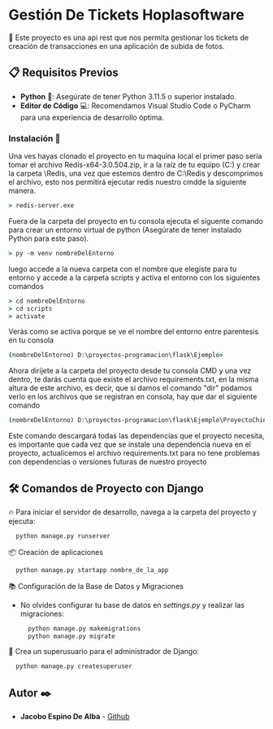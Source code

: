 # Gestión De Tickets Hoplasoftware

📝 Este proyecto es una api rest que nos permita gestionar los tickets de creación de transacciones en una aplicación de subida de fotos.

## 📋 Requisitos Previos

- **Python** 🐍: Asegúrate de tener Python 3.11.5 o superior instalado.
- **Editor de Código** 💻: Recomendamos Visual Studio Code o PyCharm para una experiencia de desarrollo óptima.

### Instalación 🔧

Una ves hayas clonado el proyecto en tu maquina local el primer paso sería tomar el archivo Redis-x64-3.0.504.zip, ir a la raíz de tu equipo (C:) y crear la carpeta \Redis, una vez que estemos dentro de C:\Redis y descomprimos el archivo, esto nos permitirá ejecutar redis nuestro cmdde la siguiente manera.

```cmd
> redis-server.exe
```

Fuera de la carpeta del proyecto en tu consola ejecuta el siguente comando para crear un entorno virtual de python (Asegúrate de tener instalado Python para este paso).

```cmd
> py -m venv nombreDelEntorno
```

luego accede a la nueva carpeta con el nombre que elegiste para tu entorno y accede a la carpeta scripts y activa el entorno con los siguientes comandos

```cmd
> cd nombreDelEntorno
> cd scripts
> activate
```

Verás como se activa porque se ve el nombre del entorno entre parentesis en tu consola

```cmd
(nombreDelEntorno) D:\proyectos-programacion\flask\Ejemplo> 
```

Ahora diríjete a la carpeta del proyecto desde tu consola CMD y una vez dentro, te darás cuenta que existe el archivo requirements.txt, en la misma altura de este archivo, es decir, que si damos el comando "dir" podamos verlo en los archivos que se registran en consola, hay que dar el siguiente comando

```cmd
(nombreDelEntorno) D:\proyectos-programacion\flask\Ejemplo\ProyectoChingon123> pip install -r requirements.txt 
```

Este comando descargará todas las dependencias que el proyecto necesita, es importante que cada vez que se instale una dependencia nueva en el proyecto, actualicemos el archivo requirements.txt para no tene problemas con dependencias o versiones futuras de nuestro proyecto
  
## 🛠️ Comandos de Proyecto con Django

🔥 Para iniciar el servidor de desarrollo, navega a la carpeta del proyecto y ejecuta:
  ```bash
    python manage.py runserver
  ```

📦 Creación de aplicaciones

  ```bash
    python manage.py startapp nombre_de_la_app
  ```

📚 Configuración de la Base de Datos y Migraciones
- No olvides configurar tu base de datos en *settings.py* y realizar las migraciones:

  ```bash
    python manage.py makemigrations
    python manage.py migrate
  ```

👤 Crea un superusuario para el administrador de Django:
  ```bash
    python manage.py createsuperuser
  ```
## Autor ✒️

* **Jacobo Espino De Alba** - [Github](https://github.com/A330454)
